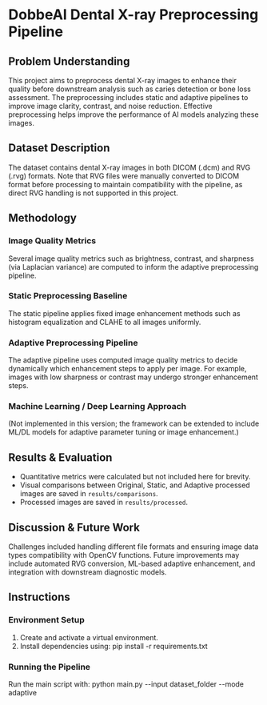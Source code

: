 
# DobbeAI Dental X-ray Preprocessing Pipeline

## Problem Understanding
This project aims to preprocess dental X-ray images to enhance their quality before downstream analysis such as caries detection or bone loss assessment. The preprocessing includes static and adaptive pipelines to improve image clarity, contrast, and noise reduction. Effective preprocessing helps improve the performance of AI models analyzing these images.

## Dataset Description
The dataset contains dental X-ray images in both DICOM (.dcm) and RVG (.rvg) formats. Note that RVG files were manually converted to DICOM format before processing to maintain compatibility with the pipeline, as direct RVG handling is not supported in this project.

## Methodology

### Image Quality Metrics
Several image quality metrics such as brightness, contrast, and sharpness (via Laplacian variance) are computed to inform the adaptive preprocessing pipeline.

### Static Preprocessing Baseline
The static pipeline applies fixed image enhancement methods such as histogram equalization and CLAHE to all images uniformly.

### Adaptive Preprocessing Pipeline
The adaptive pipeline uses computed image quality metrics to decide dynamically which enhancement steps to apply per image. For example, images with low sharpness or contrast may undergo stronger enhancement steps.

### Machine Learning / Deep Learning Approach
(Not implemented in this version; the framework can be extended to include ML/DL models for adaptive parameter tuning or image enhancement.)

## Results & Evaluation
- Quantitative metrics were calculated but not included here for brevity.
- Visual comparisons between Original, Static, and Adaptive processed images are saved in `results/comparisons`.
- Processed images are saved in `results/processed`.

## Discussion & Future Work
Challenges included handling different file formats and ensuring image data types compatibility with OpenCV functions. Future improvements may include automated RVG conversion, ML-based adaptive enhancement, and integration with downstream diagnostic models.

## Instructions

### Environment Setup
1. Create and activate a virtual environment.
2. Install dependencies using: pip install -r requirements.txt
   
### Running the Pipeline
Run the main script with: python main.py --input dataset_folder --mode adaptive

